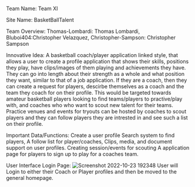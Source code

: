 Team Name: Team XI

Site Name: BasketBallTalent

Team Overview: Thomas-Lombardi: Thomas Lombardi, Bluboi404:Christopher Velazquez, Christopher-Sampson: Christopher Sampson

Innovative Idea: A basketball coach/player application linked style, that allows a user to create a profile application that shows their skills, positions they play, have clips/images of them playing and achievements they have. They can go into length about their strength as a whole and what position they want, similar to that of a job application. If they are a coach, then they can create a request for players, descirbe themselves as a coach and the team they coach for on their profile. This would be targeted towards amateur basketball players looking to find teams/players to practive/play with, and coaches who who want to scout new talent for their teams. Practice venues and events for tryouts can be hosted by coaches to scout players and they can follow players they are intrested in and see such a list on their profile.

Important Data/Functions:
Create a user profile
Search system to find players, 
A follow list for player/coaches, 
Clips, media, and document support on user profiles.
Creating session/events for scouting
A application page for players to sign up to play for a coaches team.

User Interface
Login Page:
![Screenshot 2022-10-23 192348](https://user-images.githubusercontent.com/113072996/197423143-44f2c269-cab5-4ee0-8fd7-c0f39273a45b.png)
User will Login to either their Coach or Player profiles and then be moved to the general homepage.
